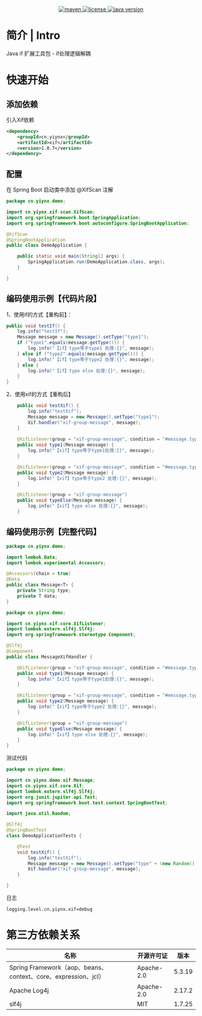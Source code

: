 <p align="center">
  <a href="https://search.maven.org/artifact/cn.yiynx/xif">
    <img alt="maven" src="https://img.shields.io/maven-central/v/cn.yiynx/xif.svg?style=flat-square">
  </a>
  <a target="_blank" href="http://license.coscl.org.cn/MulanPSL2/">
    <img alt="license" src="https://img.shields.io/:license-MulanPSL2-blue.svg" />
  </a>
  <a target="_blank" href="https://www.oracle.com/technetwork/java/javase/downloads/index.html">
	<img alt="java version" src="https://img.shields.io/badge/JDK-1.8+-green.svg" />
  </a>
</p>

# 简介 | Intro
Java if 扩展工具包 - if处理逻辑解耦
# 快速开始

## 添加依赖
引入Xif依赖
``` xml
<dependency>
    <groupId>cn.yiynx</groupId>
    <artifactId>xif</artifactId>
    <version>1.0.7</version>
</dependency>
```
## 配置
在 Spring Boot 启动类中添加 @XifScan 注解
``` java
package cn.yiynx.demo;

import cn.yiynx.xif.scan.XifScan;
import org.springframework.boot.SpringApplication;
import org.springframework.boot.autoconfigure.SpringBootApplication;

@XifScan
@SpringBootApplication
public class DemoApplication {

	public static void main(String[] args) {
		SpringApplication.run(DemoApplication.class, args);
	}

}
```

## 编码使用示例【代码片段】
1、使用if的方式【重构前】：
``` java
public void testIf() {
    log.info("testIf");
    Message message = new Message().setType("type1");
    if ("type1".equals(message.getType())) {
        log.info("【if】type等于type1 处理:{}", message);
    } else if ("type2".equals(message.getType())) {
        log.info("【if】type等于type2 处理:{}", message);
    } else {
        log.info("【if】type else 处理:{}", message);
    }
}
```
2、使用xif的方式【重构后】
``` java
    public void testXif() {
        log.info("testXif");
        Message message = new Message().setType("type1");
        Xif.handler("xif-group-message", message);
    }
    
    @XifListener(group = "xif-group-message", condition = "#message.type eq 'type1'")
    public void type1(Message message) {
        log.info("【xif】type等于type1处理:{}", message);
    }

    @XifListener(group = "xif-group-message", condition = "#message.type eq 'type2'")
    public void type2(Message message) {
        log.info("【xif】type等于type2 处理:{}", message);
    }

    @XifListener(group = "xif-group-message")
    public void typeElse(Message message) {
        log.info("【xif】type else 处理:{}", message);
    }
```

## 编码使用示例【完整代码】

``` java
package cn.yiynx.demo;

import lombok.Data;
import lombok.experimental.Accessors;

@Accessors(chain = true)
@Data
public class Message<T> {
    private String type;
    private T data;
}
```

``` java
package cn.yiynx.demo;

import cn.yiynx.xif.core.XifListener;
import lombok.extern.slf4j.Slf4j;
import org.springframework.stereotype.Component;

@Slf4j
@Component
public class MessageXifHandler {

    @XifListener(group = "xif-group-message", condition = "#message.type eq 'type1'")
    public void type1(Message message) {
        log.info("【xif】type等于type1处理:{}", message);
    }

    @XifListener(group = "xif-group-message", condition = "#message.type eq 'type2'")
    public void type2(Message message) {
        log.info("【xif】type等于type2 处理:{}", message);
    }

    @XifListener(group = "xif-group-message")
    public void typeElse(Message message) {
        log.info("【xif】type else 处理:{}", message);
    }
}
```
测试代码
``` java
package cn.yiynx.demo;

import cn.yiynx.demo.xif.Message;
import cn.yiynx.xif.core.Xif;
import lombok.extern.slf4j.Slf4j;
import org.junit.jupiter.api.Test;
import org.springframework.boot.test.context.SpringBootTest;

import java.util.Random;

@Slf4j
@SpringBootTest
class DemoApplicationTests {

    @Test
    void testXif() {
        log.info("testXif");
        Message message = new Message().setType("type" + (new Random().nextInt(3) + 1));
        Xif.handler("xif-group-message", message);
    }

}
```
日志
```
logging.level.cn.yiynx.xif=debug
``` 

# 第三方依赖关系
| 名称                        | 开源许可证          | 版本     | 
| ---------------------------| ----------------- |--------|
| Spring Framework（aop、beans、context、core、expression、jcl）           | Apache-2.0        | 5.3.19 | 
| Apache Log4j               | Apache-2.0        | 2.17.2 |     
| slf4j                      | MIT               | 1.7.25 |
